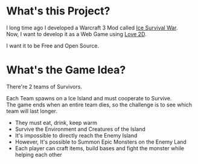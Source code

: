 # What's this Project?

I long time ago I developed a Warcraft 3 Mod called [Ice Survival War](http://www.epicwar.com/maps/221823). <br>
Now, I want to develop it as a Web Game using [Love 2D](https://love2d.org/).

I want it to be Free and Open Source.

# What's the Game Idea?

There're 2 teams of Survivors.

Each Team spawns on a Ice Island and must cooperate to Survive. <br>
The game ends when an entire team dies, so the challenge is to see which team will last longer.

- They must eat, drink, keep warm
- Survive the Environment and Creatures of the Island
- It's impossible to directly reach the Enemy Island
- However, It's possible to Summon Epic Monsters on the Enemy Land
- Each player can craft items, build bases and fight the monster while helping each other
